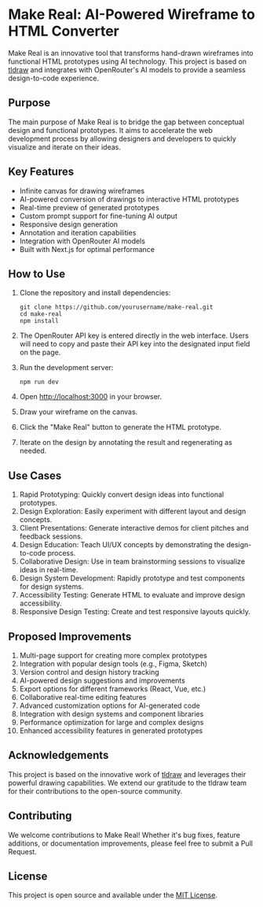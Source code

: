 # Make Real: AI-Powered Wireframe to HTML Converter

Make Real is an innovative tool that transforms hand-drawn wireframes into functional HTML prototypes using AI technology. This project is based on [tldraw](https://www.tldraw.com/) and integrates with OpenRouter's AI models to provide a seamless design-to-code experience.

## Purpose

The main purpose of Make Real is to bridge the gap between conceptual design and functional prototypes. It aims to accelerate the web development process by allowing designers and developers to quickly visualize and iterate on their ideas.

## Key Features

- Infinite canvas for drawing wireframes
- AI-powered conversion of drawings to interactive HTML prototypes
- Real-time preview of generated prototypes
- Custom prompt support for fine-tuning AI output
- Responsive design generation
- Annotation and iteration capabilities
- Integration with OpenRouter AI models
- Built with Next.js for optimal performance

## How to Use

1. Clone the repository and install dependencies:
   ```
   git clone https://github.com/yourusername/make-real.git
   cd make-real
   npm install
   ```

2. The OpenRouter API key is entered directly in the web interface. Users will need to copy and paste their API key into the designated input field on the page.

3. Run the development server:
   ```
   npm run dev
   ```

4. Open [http://localhost:3000](http://localhost:3000) in your browser.

5. Draw your wireframe on the canvas.

6. Click the "Make Real" button to generate the HTML prototype.

7. Iterate on the design by annotating the result and regenerating as needed.

## Use Cases

1. Rapid Prototyping: Quickly convert design ideas into functional prototypes.
2. Design Exploration: Easily experiment with different layout and design concepts.
3. Client Presentations: Generate interactive demos for client pitches and feedback sessions.
4. Design Education: Teach UI/UX concepts by demonstrating the design-to-code process.
5. Collaborative Design: Use in team brainstorming sessions to visualize ideas in real-time.
6. Design System Development: Rapidly prototype and test components for design systems.
7. Accessibility Testing: Generate HTML to evaluate and improve design accessibility.
8. Responsive Design Testing: Create and test responsive layouts quickly.

## Proposed Improvements

1. Multi-page support for creating more complex prototypes
2. Integration with popular design tools (e.g., Figma, Sketch)
3. Version control and design history tracking
4. AI-powered design suggestions and improvements
5. Export options for different frameworks (React, Vue, etc.)
6. Collaborative real-time editing features
7. Advanced customization options for AI-generated code
8. Integration with design systems and component libraries
9. Performance optimization for large and complex designs
10. Enhanced accessibility features in generated prototypes

## Acknowledgements

This project is based on the innovative work of [tldraw](https://www.tldraw.com/) and leverages their powerful drawing capabilities. We extend our gratitude to the tldraw team for their contributions to the open-source community.

## Contributing

We welcome contributions to Make Real! Whether it's bug fixes, feature additions, or documentation improvements, please feel free to submit a Pull Request.

## License

This project is open source and available under the [MIT License](LICENSE).
